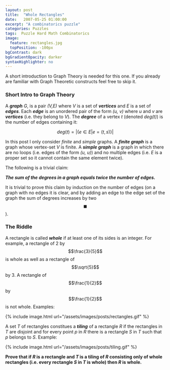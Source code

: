 ```yaml
---
layout: post
title:  "Whole Rectangles"
date:   2007-05-25 01:00:00
excerpt: "A combinatorics puzzle"
categories: Puzzles
tags:  Puzzle Hard Math Combinatorics
image:
  feature: rectangles.jpg
  topPosition: -100px
bgContrast: dark
bgGradientOpacity: darker
syntaxHighlighter: no
---
```

A short introduction to Graph Theory is needed for this one. If you already are familiar with Graph Theoretic constructs feel free to skip it.

### Short Intro to Graph Theory

A ***graph*** *G*, is a pair *(V,E)* where *V* is a set of ***vertices*** and *E* is a set of ***edges***. Each ***edge*** is an unordered pair of the form *(u, v)* where *u* and *v* are ***vertices*** (i.e. they belong to *V*). The ***degree*** of a vertex *t* (denoted *deg(t)*) is the number of edges containing it:

$$deg(t) = |\{ e \in E | e = (t, s) \}|$$

In this post I only consider *finite* and *simple* graphs. A ***finite graph*** is a graph whose vertex-set *V* is finite. A ***simple graph*** is a graph in which there are no loops (i.e. edges of the form *(u, u)*) and no multiple edges (i.e. *E* is a proper set so it cannot contain the same element twice).

The following is a trivial claim:

***The sum of the degrees in a graph equals twice the number of edges.***

It is trivial to prove this claim by induction on the number of edges (on a graph with no edges it is clear, and by adding an edge to the edge set of the graph the sum of degrees increases by two $$\blacksquare$$).

### The Riddle

A rectangle is called ***whole*** if at least one of its sides is an integer. For example, a rectangle of 2 by $$\frac{3}{5}$$ is whole as well as a rectangle of $$\sqrt{5}$$ by 3. A rectangle of $$\frac{1}{2}$$ by $$\frac{1}{2}$$ is not whole. Examples:

{% include image.html url="/assets/images/posts/rectangles.gif" %}

A set *T* of rectangles constitues a ***tiling*** of a rectangle *R* if the rectangles in *T* are disjoint and for every point *p* in *R* there is a rectangle *S* in *T* such that *p* belongs to *S*. Example:

{% include image.html url="/assets/images/posts/tiling.gif" %}

**Prove that if *R* is a rectangle and *T* is a tiling of *R* consisting only of whole rectangles (i.e. every rectangle *S* in *T* is whole) then *R* is whole.**